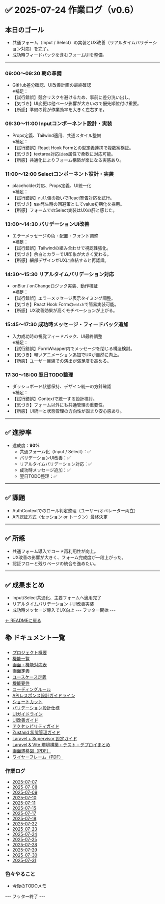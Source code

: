 # ✅ 2025-07-24 作業ログ（v0.6）

## 本日のゴール
- 共通フォーム（Input / Select）の実装とUX改善（リアルタイムバリデーション対応）を完了。
- 成功時フィードバックを含むフォームUIを整備。

---

### 09:00〜09:30 朝の準備
- GitHub差分確認、UI改善計画の最終確認  
※補足：
- 【試行錯誤】競合リスクを避けるため、事前に差分洗い出し。
- 【気づき】UI変更は他ページ影響が大きいので優先順位付け重要。
- 【所感】準備の質が作業効率を大きく左右する。

### 09:30〜11:00 Inputコンポーネント設計・実装
- Props定義、Tailwind適用、共通スタイル整備  
※補足：
- 【試行錯誤】React Hook Formとの型定義連携で複数案検証。
- 【気づき】textarea対応はas属性で柔軟に対応可能。
- 【所感】共通化によりフォーム構築が楽になる実感あり。

### 11:00〜12:00 Selectコンポーネント設計・実装
- placeholder対応、Props定義、UI統一化  
※補足：
- 【試行錯誤】`null`値の扱いでReact警告対応を試行。
- 【気づき】`NaN`発生時の回避策としてvalue初期化を採用。
- 【所感】フォームでのSelect実装はUXの肝と感じた。

### 13:00〜14:30 バリデーションUI改善
- エラーメッセージの色・配置・フォント調整  
※補足：
- 【試行錯誤】Tailwindの組み合わせで視認性強化。
- 【気づき】余白とカラーでUI印象が大きく変わる。
- 【所感】細部デザインがUXに直結すると再認識。

### 14:30〜15:30 リアルタイムバリデーション対応
- onBlur / onChangeロジック実装、動作検証  
※補足：
- 【試行錯誤】エラーメッセージ表示タイミング調整。
- 【気づき】React Hook Formの`watch`で簡易実装可能。
- 【所感】UX改善効果が高くモチベーションが上がる。

### 15:45〜17:30 成功時メッセージ・フィードバック追加
- 入力成功時の視覚フィードバック、UI最終調整  
※補足：
- 【試行錯誤】FormWrapper内でメッセージを閉じる構造検討。
- 【気づき】軽いアニメーション追加でUXが自然に向上。
- 【所感】ユーザー目線での演出が満足度を高める。

### 17:30〜18:00 翌日TODO整理
- ダッシュボード状態保持、デザイン統一の方針確認  
※補足：
- 【試行錯誤】Contextで統一する設計検討。
- 【気づき】フォーム以外にも共通管理の重要性。
- 【所感】UI統一と状態管理の方向性が固まり安心感あり。

---

## ✅ 進捗率
- 達成度：**90%**
    - 共通フォーム化（Input / Select）：✅
    - バリデーションUI改善：✅
    - リアルタイムバリデーション対応：✅
    - 成功時メッセージ追加：✅
    - 翌日TODO整理：✅

---

## ✅ 課題
- AuthContextでのロール判定整理（ユーザー/オペレーター両立）
- API認証方式（セッション or トークン）最終決定

---

## ✅ 所感
- 共通フォーム導入でコード再利用性が向上。
- UX改善の影響が大きく、フォーム完成度が一段上がった。
- 認証フローと残りページの統合を進めたい。

---

## ✅ 成果まとめ
- Input/Select共通化、主要フォームへ適用完了
- リアルタイムバリデーション＋UI改善実装
- 成功時メッセージ導入でUX向上
--- フッター開始 ---

[← READMEに戻る](../../README.md)

## 📚 ドキュメント一覧

- [プロジェクト概要](../project-overview.md)
- [機能一覧](../features.md)
- [画面・機能対応表](../function_screen_map.md)
- [画面定義](../screens.md)
- [ユースケース定義](../usecase_reserve.md)
- [機能要件](../functional_requirements.md)
- [コーディングルール](../coding-rules.md)
- [APIレスポンス設計ガイドライン](../api_response.md)
- [ショートカット](../shortcuts.md)
- [バリデーション設計仕様](../validation_spec.md)
- [UIガイドライン](../ui_guideline.md)
- [UI改善ガイド](../ui_improvement_guide.md)
- [アクセシビリティガイド](../accessibility_guide.md) 
- [Zustand 状態管理ガイド](../zustand_guide.md)
- [Laravel + Supervisor 設定ガイド](../supervisor.md)
- [Laravel & Vite 環境構築・テスト・デプロイまとめ](../laravel-vite-setup.md)
- [画面遷移図（PDF）](../画面遷移図.pdf)
- [ワイヤーフレーム（PDF）](../ワイヤーフレーム.pdf)

### 作業ログ
- [2025-07-07](../logs/2025-07-07.md)
- [2025-07-08](../logs/2025-07-08.md)
- [2025-07-09](../logs/2025-07-09.md)
- [2025-07-10](../logs/2025-07-10.md)
- [2025-07-11](../logs/2025-07-11.md)
- [2025-07-15](../logs/2025-07-15.md)
- [2025-07-17](../logs/2025-07-17.md)
- [2025-07-18](../logs/2025-07-18.md)
- [2025-07-22](../logs/2025-07-22.md)
- [2025-07-23](../logs/2025-07-23.md)
- [2025-07-24](../logs/2025-07-24.md)
- [2025-07-25](../logs/2025-07-25.md)
- [2025-07-28](../logs/2025-07-28.md)
- [2025-07-29](../logs/2025-07-29.md)
- [2025-07-30](../logs/2025-07-30.md)
- [2025-07-31](../logs/2025-07-31.md)

### 色々やること
- [今後のTODOメモ](../todo.md)

--- フッター終了 ---
